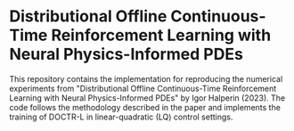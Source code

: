 # Distributional Offline Continuous-Time Reinforcement Learning with Neural Physics-Informed PDEs

This repository contains the implementation for reproducing the numerical experiments from "Distributional Offline Continuous-Time Reinforcement Learning with Neural Physics-Informed PDEs" by Igor Halperin (2023). The code follows the methodology described in the paper and implements the training of DOCTR-L in linear-quadratic (LQ) control settings.

